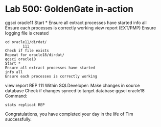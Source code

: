 # Lab 500: GoldenGate in-action
ggsci oracle11
Start *
Ensure all extract processes have started
info all
Ensure each processes is correctly working
view report (EXT/PMP)
Ensure logging file is created
```
cd oracle11/dirdat/
		111
Check if file exists
Repeat for oracle18/dirdat/
ggsci oracle18
Start *
Ensure all extract processes have started
info all
Ensure each processes is correctly working
```
view report REP
		111
Within SQLDeveloper:
Make changes in source database
Check if changes synced to target database
ggsci oracle18
Command: 
```
stats replicat REP
```
Congratulations, you have completed your day in the life of Tim successfully. 
